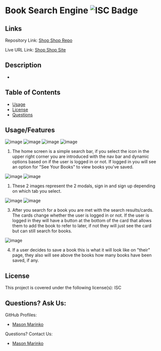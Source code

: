 # Book Search Engine ![ISC Badge](https://img.shields.io/badge/License-ISC-brightgreen)

## Links

Repository Link: [Shop Shop Repo](https://github.com/MasonMarinko/shop-shop-redux/)

Live URL Link: [Shop Shop Site](https://shop-shop-redux-2.herokuapp.com/)

## Description

- 

## Table of Contents
* [Usage](#usage)
* [License](#license)
* [Questions](#questions)


## Usage/Features

![image](./assets/readme-images/home-nav.png)
![image](./assets/readme-images/home-nav-arrow.jpg)
![image](./assets/readme-images/home-nonav.png)
![image](./assets/readme-images/navbar-logged-in.png)

1) The home screen is a simple search bar, if you select the icon in the upper right corner you are introduced with the nav bar and dynamic options based on if the user is logged in or not. If logged in you will see an option for "See Your Books" to view books you've saved.

![image](./assets/readme-images/login.png)
![image](./assets/readme-images/signup.png)

1) These 2 images represent the 2 modals, sign in and sign up depending on which tab you select.

![image](./assets/readme-images/books-not-logged-in.png)
![image](./assets/readme-images/books-logged-in.png)


3) After you search for a book you are met with the search results/cards. The cards change whether the user is logged in or not. If the user is logged in they will have a button at the bottom of the card that allows them to add the book to refer to later, if not they will just see the card but can still search for books.

![image](./assets/readme-images/books-page.png)

4) If a user decides to save a book this is what it will look like on "their" page, they also will see above the books how many books have been saved, if any.


## License
This project is covered under the following license(s):
ISC

## Questions? Ask Us:

GitHub Profiles:

- [Mason Marinko](https://github.com/masonmarinko)


Questions? Contact Us:
- [Mason Marinko](<Mason.P.Marinko@gmail.com>)